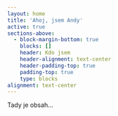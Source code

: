 ```yaml
---
layout: home
title: 'Ahoj, jsem Andy'
active: true
sections-above:
  - block-margin-bottom: true
    blocks: []
    header: Kdo jsem
    header-alignment: text-center
    header-padding-top: true
    padding-top: true
    type: blocks
alignment: text-center
---
```

Tady je obsah...
